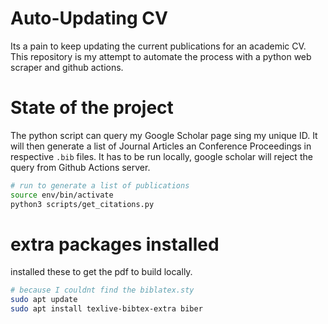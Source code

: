 # Auto-Updating CV

Its a pain to keep updating the current publications for an academic CV. This repository is my attempt to automate the process with a python web scraper and github actions. 

# State of the project
The python script can query my Google Scholar page sing my unique ID. It will then generate a list of Journal Articles an Conference Proceedings in respective `.bib` files. It has to be run locally, google scholar will reject the query from Github Actions server.

```sh
# run to generate a list of publications
source env/bin/activate
python3 scripts/get_citations.py
```

# extra packages installed
installed these to get the pdf to build locally.
```sh
# because I couldnt find the biblatex.sty
sudo apt update
sudo apt install texlive-bibtex-extra biber

```